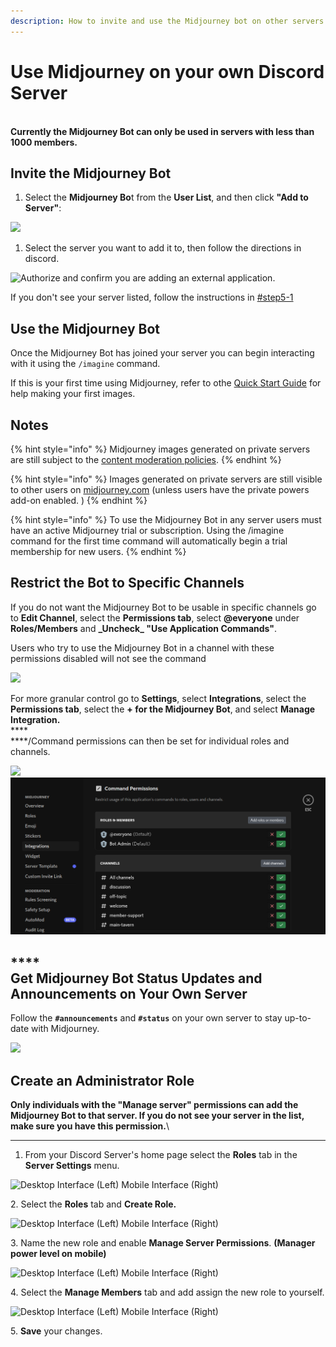 ```yaml
---
description: How to invite and use the Midjourney bot on other servers.
---
```


# Use Midjourney on your own Discord Server

\
**Currently the Midjourney Bot can only be used in servers with less than 1000 members.**

## Invite the Midjourney Bot <a href="#step5" id="step5"></a>

1. Select the **Midjourney Bo**t from the **User List**, and then click **"Add to Server"**:&#x20;

![](.gitbook/assets/MJ\_BotInvite.png)



1. Select the server you want to add it to, then follow the directions in discord.

![Authorize and confirm you are adding an external application.](.gitbook/assets/MJ\_AuthorizeBot.png)

If you don't see your server listed, follow the instructions in [#step5-1](use-midjourney-on-your-own-discord-server.md#step5-1 "mention")

## Use the Midjourney Bot

Once the Midjourney Bot has joined your server you can begin interacting with it using the `/imagine` command.

If this is your first time using Midjourney, refer to othe [Quick Start Guide](./) for help making your first images.

## Notes

{% hint style="info" %}
Midjourney images generated on private servers are still subject to the [content moderation policies](content-and-moderation-policy.md).
{% endhint %}

{% hint style="info" %}
Images generated on private servers are still visible to other users on [midjourney.com](https://www.midjourney.com/app/feed/all/) (unless users have the private powers add-on enabled. )
{% endhint %}

{% hint style="info" %}
To use the Midjourney Bot in any server users must have an active Midjourney trial or subscription. Using the /imagine command for the first time command will automatically begin a trial membership for new users.
{% endhint %}

## Restrict the Bot to Specific Channels

If you do not want the Midjourney Bot to be usable in specific channels go to **Edit Channel**, select the **Permissions tab**, select **@everyone** under **Roles/Members** and  **\_Uncheck\_ "Use Application Commands"**.

Users who try to use the Midjourney Bot in a channel with these permissions disabled will not see the command

![](.gitbook/assets/MJ\_RestrictChannel.png)



For more granular control go to **Settings**, select **Integrations**, select the **Permissions tab**, select the **+ for the Midjourney Bot**, and select **Manage Integration.** \
****\
****/Command permissions can then be set for individual roles and channels.

![](.gitbook/assets/MJ\_Integrations.png) ![](.gitbook/assets/image.png)

****\
**Get Midjourney Bot Status Updates and Announcements on Your Own Server**
--------------------------------------------------------------------------

Follow the **`#announcements`** and **`#status`** on your own server to stay up-to-date with Midjourney.

![](.gitbook/assets/MJ\_StatusFollow.png)

## Create an Administrator Role <a href="#step5" id="step5"></a>

**Only individuals with the "Manage server" permissions can add the Midjourney Bot to that server. If you do not see your server in the list, make sure you have this permission.**\\

***

1. From your Discord Server's home page select the **Roles** tab in the **Server Settings** menu.

![Desktop Interface (Left)          Mobile Interface (Right)](.gitbook/assets/MJ\_ServerSettings.png)

2\. Select the **Roles** tab and **Create Role.**

![Desktop Interface (Left)          Mobile Interface (Right)](.gitbook/assets/MJ\_AddRole.png)

3\. Name the new role and enable **Manage Server Permissions**. **(Manager power level on mobile)**

![Desktop Interface (Left)          Mobile Interface (Right)](.gitbook/assets/MJ\_Permissions.png)

4\. Select the **Manage Members** tab and add assign the new role to yourself.

![Desktop Interface (Left)          Mobile Interface (Right)](.gitbook/assets/MJ\_addMember.png)

5\. **Save** your changes.
